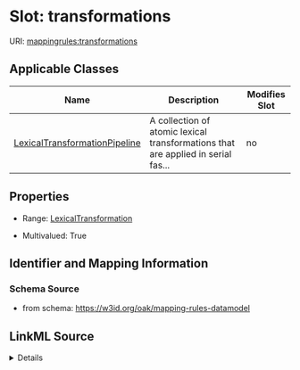 

# Slot: transformations

URI: [mappingrules:transformations](https://w3id.org/oak/mapping-rules-datamodel/transformations)



<!-- no inheritance hierarchy -->





## Applicable Classes

| Name | Description | Modifies Slot |
| --- | --- | --- |
| [LexicalTransformationPipeline](LexicalTransformationPipeline.md) | A collection of atomic lexical transformations that are applied in serial fas... |  no  |







## Properties

* Range: [LexicalTransformation](LexicalTransformation.md)

* Multivalued: True





## Identifier and Mapping Information







### Schema Source


* from schema: https://w3id.org/oak/mapping-rules-datamodel




## LinkML Source

<details>
```yaml
name: transformations
from_schema: https://w3id.org/oak/mapping-rules-datamodel
rank: 1000
multivalued: true
alias: transformations
owner: LexicalTransformationPipeline
domain_of:
- LexicalTransformationPipeline
range: LexicalTransformation

```
</details>